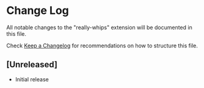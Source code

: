 # Change Log

All notable changes to the "really-whips" extension will be documented in this file.

Check [Keep a Changelog](http://keepachangelog.com/) for recommendations on how to structure this file.

## [Unreleased]

- Initial release